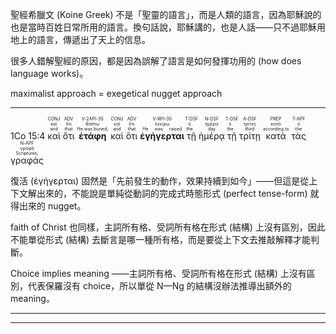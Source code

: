 聖經希臘文 (Koine Greek) 不是「聖靈的語言」，而是人類的語言，因為耶穌說的也是當時百姓日常所用的語言。換句話說，耶穌講的，也是人話——只不過耶穌用地上的語言，傳遞出了天上的信息。

很多人錯解聖經的原因，都是因為誤解了語言是如何發揮功用的 (how does language works)。

maximalist approach = exegetical nugget approach

---

<rt>1Co 15:4</rt> <RUBY><ruby><ruby>καὶ<rt>and</rt></ruby><rt>καί</rt></ruby><rt>CONJ</rt></RUBY> <RUBY><ruby><ruby>ὅτι<rt>that</rt></ruby><rt>ὅτι</rt></ruby><rt>ADV</rt></RUBY> <RUBY><ruby><ruby><strong>ἐτάφη</strong><rt>He was buried,</rt></ruby><rt>θάπτω</rt></ruby><rt>V-2API-3S</rt></RUBY> <RUBY><ruby><ruby>καὶ<rt>and</rt></ruby><rt>καί</rt></ruby><rt>CONJ</rt></RUBY> <RUBY><ruby><ruby>ὅτι<rt>that</rt></ruby><rt>ὅτι</rt></ruby><rt>ADV</rt></RUBY> <RUBY><ruby><ruby><strong>ἐγήγερται</strong><rt>He was raised</rt></ruby><rt>ἐγείρω</rt></ruby><rt>V-RPI-3S</rt></RUBY> <RUBY><ruby><ruby>τῇ<rt>the</rt></ruby><rt>ὁ</rt></ruby><rt>T-DSF</rt></RUBY> <RUBY><ruby><ruby>ἡμέρᾳ<rt>day</rt></ruby><rt>ἡμέρα</rt></ruby><rt>N-DSF</rt></RUBY> <RUBY><ruby><ruby>τῇ<rt>the</rt></ruby><rt>ὁ</rt></ruby><rt>T-DSF</rt></RUBY> <RUBY><ruby><ruby>τρίτῃ<rt>third</rt></ruby><rt>τρίτος</rt></ruby><rt>A-DSF</rt></RUBY> <RUBY><ruby><ruby>κατὰ<rt>according to</rt></ruby><rt>κατά</rt></ruby><rt>PREP</rt></RUBY> <RUBY><ruby><ruby>τὰς<rt>the</rt></ruby><rt>ὁ</rt></ruby><rt>T-APF</rt></RUBY> <RUBY><ruby><ruby>γραφάς<rt>Scriptures,</rt></ruby><rt>γραφή</rt></ruby><rt>N-APF</rt></RUBY> 

復活 (ἐγήγερται) 固然是「先前發生的動作，效果持續到如今」——但這是從上下文解出來的，不能說是單純從動詞的完成式時態形式 (perfect tense-form) 就得出來的 nugget。

faith of Christ 也同樣，主詞所有格、受詞所有格在形式 (結構) 上沒有區別，因此不能單從形式 (結構) 去斷言是哪一種所有格，而是要從上下文去推敲解釋才能判斷。

Choice implies meaning ——主詞所有格、受詞所有格在形式 (結構) 上沒有區別，代表保羅沒有 choice，所以單從 N—Ng 的結構沒辦法推導出額外的 meaning。

---


---
